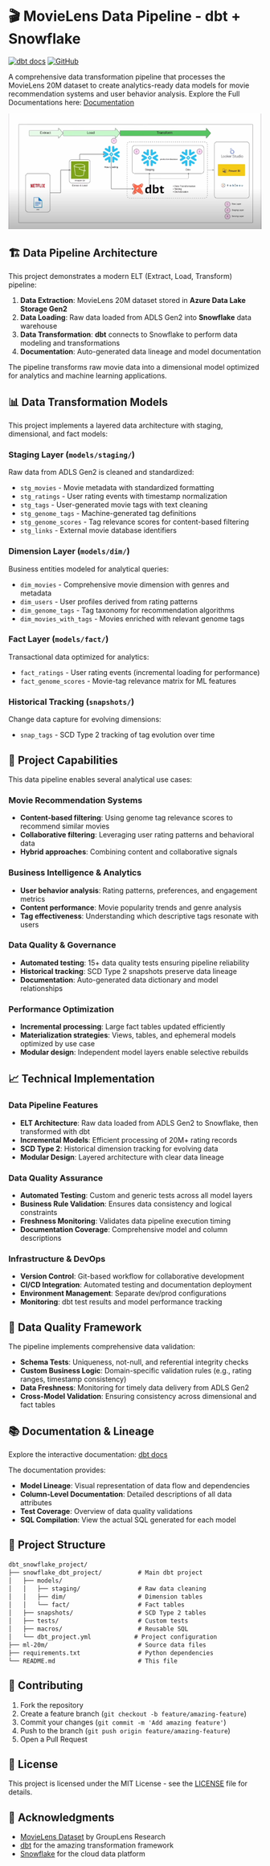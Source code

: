 # 🎬 MovieLens Data Pipeline - dbt + Snowflake

[![dbt docs](https://img.shields.io/badge/dbt-docs-orange.svg)](https://peter-opapa.github.io/dbt_snowflake_project/)
[![GitHub](https://img.shields.io/github/license/Peter-Opapa/dbt_snowflake_project)](LICENSE)

A comprehensive data transformation pipeline that processes the MovieLens 20M dataset to create analytics-ready data models for movie recommendation systems and user behavior analysis.
Explore the Full Documentations here: [Documentation](https://peter-opapa.github.io/dbt_snowflake_project/)

![Project Architecture](https://github.com/Peter-Opapa/dbt_snowflake_project/blob/main/images/project_architecture.png)

## 🏗️ Data Pipeline Architecture

This project demonstrates a modern ELT (Extract, Load, Transform) pipeline:

1. **Data Extraction**: MovieLens 20M dataset stored in **Azure Data Lake Storage Gen2**
2. **Data Loading**: Raw data loaded from ADLS Gen2 into **Snowflake** data warehouse
3. **Data Transformation**: **dbt** connects to Snowflake to perform data modeling and transformations
4. **Documentation**: Auto-generated data lineage and model documentation

The pipeline transforms raw movie data into a dimensional model optimized for analytics and machine learning applications.

## 📊 Data Transformation Models

This project implements a layered data architecture with staging, dimensional, and fact models:

### Staging Layer (`models/staging/`)
Raw data from ADLS Gen2 is cleaned and standardized:
- `stg_movies` - Movie metadata with standardized formatting
- `stg_ratings` - User rating events with timestamp normalization
- `stg_tags` - User-generated movie tags with text cleaning
- `stg_genome_tags` - Machine-generated tag definitions
- `stg_genome_scores` - Tag relevance scores for content-based filtering
- `stg_links` - External movie database identifiers

### Dimension Layer (`models/dim/`)
Business entities modeled for analytical queries:
- `dim_movies` - Comprehensive movie dimension with genres and metadata
- `dim_users` - User profiles derived from rating patterns
- `dim_genome_tags` - Tag taxonomy for recommendation algorithms
- `dim_movies_with_tags` - Movies enriched with relevant genome tags

### Fact Layer (`models/fact/`)
Transactional data optimized for analytics:
- `fact_ratings` - User rating events (incremental loading for performance)
- `fact_genome_scores` - Movie-tag relevance matrix for ML features

### Historical Tracking (`snapshots/`)
Change data capture for evolving dimensions:
- `snap_tags` - SCD Type 2 tracking of tag evolution over time

## 🎯 Project Capabilities

This data pipeline enables several analytical use cases:

### Movie Recommendation Systems
- **Content-based filtering**: Using genome tag relevance scores to recommend similar movies
- **Collaborative filtering**: Leveraging user rating patterns and behavioral data
- **Hybrid approaches**: Combining content and collaborative signals

### Business Intelligence & Analytics
- **User behavior analysis**: Rating patterns, preferences, and engagement metrics
- **Content performance**: Movie popularity trends and genre analysis
- **Tag effectiveness**: Understanding which descriptive tags resonate with users

### Data Quality & Governance
- **Automated testing**: 15+ data quality tests ensuring pipeline reliability
- **Historical tracking**: SCD Type 2 snapshots preserve data lineage
- **Documentation**: Auto-generated data dictionary and model relationships

### Performance Optimization
- **Incremental processing**: Large fact tables updated efficiently
- **Materialization strategies**: Views, tables, and ephemeral models optimized by use case
- **Modular design**: Independent model layers enable selective rebuilds

## 📈 Technical Implementation

### Data Pipeline Features
- **ELT Architecture**: Raw data loaded from ADLS Gen2 to Snowflake, then transformed with dbt
- **Incremental Models**: Efficient processing of 20M+ rating records
- **SCD Type 2**: Historical dimension tracking for evolving data
- **Modular Design**: Layered architecture with clear data lineage

### Data Quality Assurance
- **Automated Testing**: Custom and generic tests across all model layers
- **Business Rule Validation**: Ensures data consistency and logical constraints
- **Freshness Monitoring**: Validates data pipeline execution timing
- **Documentation Coverage**: Comprehensive model and column descriptions

### Infrastructure & DevOps
- **Version Control**: Git-based workflow for collaborative development
- **CI/CD Integration**: Automated testing and documentation deployment
- **Environment Management**: Separate dev/prod configurations
- **Monitoring**: dbt test results and model performance tracking

## 🧪 Data Quality Framework

The pipeline implements comprehensive data validation:

- **Schema Tests**: Uniqueness, not-null, and referential integrity checks
- **Custom Business Logic**: Domain-specific validation rules (e.g., rating ranges, timestamp consistency)
- **Data Freshness**: Monitoring for timely data delivery from ADLS Gen2
- **Cross-Model Validation**: Ensuring consistency across dimensional and fact tables

## 📚 Documentation & Lineage

Explore the interactive documentation: [dbt docs](https://peter-opapa.github.io/dbt_snowflake_project/)

The documentation provides:
- **Model Lineage**: Visual representation of data flow and dependencies
- **Column-Level Documentation**: Detailed descriptions of all data attributes
- **Test Coverage**: Overview of data quality validations
- **SQL Compilation**: View the actual SQL generated for each model

## 📁 Project Structure

```
dbt_snowflake_project/
├── snowflake_dbt_project/          # Main dbt project
│   ├── models/
│   │   ├── staging/                # Raw data cleaning
│   │   ├── dim/                    # Dimension tables
│   │   └── fact/                   # Fact tables
│   ├── snapshots/                  # SCD Type 2 tables
│   ├── tests/                      # Custom tests
│   ├── macros/                     # Reusable SQL
│   └── dbt_project.yml            # Project configuration
├── ml-20m/                         # Source data files
├── requirements.txt                # Python dependencies
└── README.md                       # This file
```

## 🤝 Contributing

1. Fork the repository
2. Create a feature branch (`git checkout -b feature/amazing-feature`)
3. Commit your changes (`git commit -m 'Add amazing feature'`)
4. Push to the branch (`git push origin feature/amazing-feature`)
5. Open a Pull Request

## 📄 License

This project is licensed under the MIT License - see the [LICENSE](LICENSE) file for details.

## 🙏 Acknowledgments

- [MovieLens Dataset](https://grouplens.org/datasets/movielens/) by GroupLens Research
- [dbt](https://www.getdbt.com/) for the amazing transformation framework
- [Snowflake](https://www.snowflake.com/) for the cloud data platform



